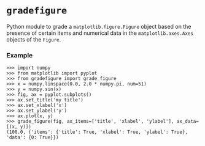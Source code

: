 # `gradefigure`

Python module to grade a `matplotlib.figure.Figure` object based on the presence of certain items and numerical data in the `matplotlib.axes.Axes` objects of the `Figure`.

### Example

```
>>> import numpy
>>> from matplotlib import pyplot
>>> from gradefigure import grade_figure
>>> x = numpy.linspace(0.0, 2.0 * numpy.pi, num=51)
>>> y = numpy.sin(x)
>>> fig, ax = pyplot.subplots()
>>> ax.set_title('my title')
>>> ax.set_xlabel('x')
>>> ax.set_ylabel('y')
>>> ax.plot(x, y)
>>> grade_figure(fig, ax_items=['title', 'xlabel', 'ylabel'], ax_data=[(x, y)])
(100.0, {'items': {'title': True, 'xlabel': True, 'ylabel': True}, 'data': {0: True}})
```
